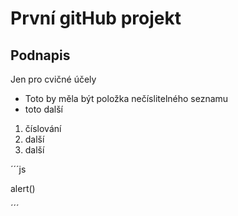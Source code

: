 
# První gitHub projekt 
## Podnapis
Jen pro cvičné účely
- Toto by měla být položka nečíslitelného seznamu
- toto další

1. číslování
2. další
3. další

´´´js

alert()

´´´
